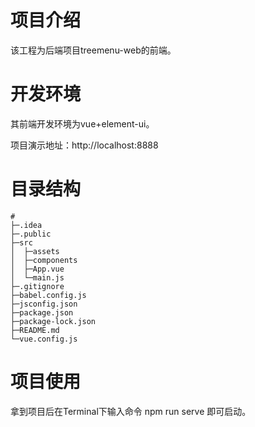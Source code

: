 # 项目介绍

该工程为后端项目treemenu-web的前端。


# 开发环境

其前端开发环境为vue+element-ui。

项目演示地址：http://localhost:8888
                      

# 目录结构

```
# 
├─.idea        
├─.public   
├─src
│  ├─assets
│  ├─components
│  ├─App.vue                   
│  └─main.js
├─.gitignore    
├─babel.config.js
├─jsconfig.json 
├─package.json
├─package-lock.json
├─README.md
└─vue.config.js 
```



# 项目使用

拿到项目后在Terminal下输入命令 npm run serve 即可启动。
